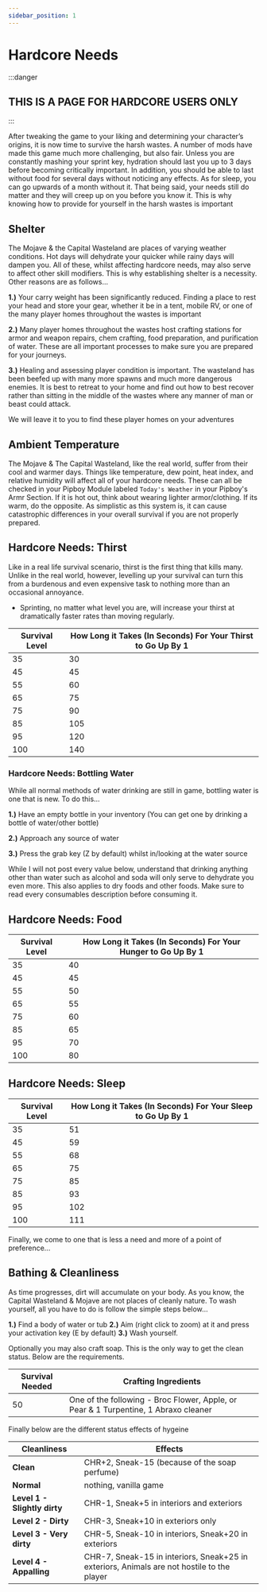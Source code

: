 ```yaml
---
sidebar_position: 1
---
```


# Hardcore Needs

:::danger
## THIS IS A PAGE FOR HARDCORE USERS ONLY
:::

After tweaking the game to your liking and determining your character’s origins, it is now time to survive the harsh wastes. A number of mods have made this game much more challenging, but also fair. Unless you are constantly mashing your sprint key, hydration should last you up to 3 days before becoming critically important. In addition, you should be able to last without food for several days without noticing any effects. As for sleep, you can go upwards of a month without it. That being said, your needs still do matter and they will creep up on you before you know it. This is why knowing how to provide for yourself in the harsh wastes is important

## **Shelter**

The Mojave & the Capital Wasteland are places of varying weather conditions. Hot days will dehydrate your quicker while rainy days will dampen you. All of these, whilst affecting hardcore needs, may also serve to affect other skill modifiers. This is why establishing shelter is a necessity. Other reasons are as follows...

**1.)** Your carry weight has been significantly reduced. Finding a place to rest your head and store your gear, whether it be in a tent, mobile RV, or one of the many player homes throughout the wastes is important

**2.)** Many player homes throughout the wastes host crafting stations for armor and weapon repairs, chem crafting, food preparation, and purification of water. These are all important processes to make sure you are prepared for your journeys.

**3.)** Healing and assessing player condition is important. The wasteland has been beefed up with many more spawns and much more dangerous enemies. It is best to retreat to your home and find out how to best recover rather than sitting in the middle of the wastes where any manner of man or beast could attack.

We will leave it to you to find these player homes on your adventures

## **Ambient Temperature**

The Mojave & The Capital Wasteland, like the real world, suffer from their cool and warmer days. Things like temperature, dew point, heat index, and relative humidity will affect all of your hardcore needs. These can all be checked in your Pipboy Module labeled `Today's Weather` in your Pipboy's Armr Section. If it is hot out, think about wearing lighter armor/clothing. If its warm, do the opposite. As simplistic as this system is, it can cause catastrophic differences in your overall survival if you are not properly prepared. 

## **Hardcore Needs: Thirst**

Like in a real life survival scenario, thirst is the first thing that kills many. Unlike in the real world, however, levelling up your survival can turn this from a burdenous and even expensive task to nothing more than an occasional annoyance. 

- Sprinting, no matter what level you are, will increase your thirst at dramatically faster rates than moving regularly.

|Survival Level|How Long it Takes (In Seconds) For Your Thirst to Go Up By 1|
|--|--|
|35|30|
|45|45|
|55|60|
|65|75|
|75|90|
|85|105|
|95|120|
|100|140|

### **Hardcore Needs: Bottling Water**

While all normal methods of water drinking are still in game, bottling water is one that is new. To do this…

**1.)** Have an empty bottle in your inventory (You can get one by drinking a bottle of water/other bottle)

**2.)** Approach any source of water 

**3.)** Press the grab key (Z by default) whilst in/looking at the water source

While I will not post every value below, understand that drinking anything other than water such as alcohol and soda will only serve to dehydrate you even more. This also applies to dry foods and other foods. Make sure to read every consumables description before consuming it.

## **Hardcore Needs: Food**

|Survival Level|How Long it Takes (In Seconds) For Your Hunger to Go Up By 1|
|--|--|
|35|40|
|45|45|
|55|50|
|65|55|
|75|60|
|85|65|
|95|70|
|100|80|

## **Hardcore Needs: Sleep**

|Survival Level|How Long it Takes (In Seconds) For Your Sleep to Go Up By 1|
|--|--|
|35|51|
|45|59|
|55|68|
|65|75|
|75|85|
|85|93|
|95|102|
|100|111|

Finally, we come to one that is less a need and more of a point of preference...

## **Bathing & Cleanliness**

As time progresses, dirt will accumulate on your body. As you know, the Capital Wasteland & Mojave are not places of cleanly nature. To wash yourself, all you have to do is follow the simple steps below...

**1.)** Find a body of water or tub
**2.)** Aim (right click to zoom) at it and press your activation key (E by default)
**3.)** Wash yourself.

Optionally you may also craft soap. This is the only way to get the clean status. Below are the requirements.

|Survival Needed|Crafting Ingredients|
|--|--|
|50| One of the following - Broc Flower, Apple, or Pear & 1 Turpentine, 1 Abraxo cleaner|

Finally below are the different status effects of hygeine

|Cleanliness|Effects|
|--|--|
|**Clean**|CHR+2, Sneak-15 (because of the soap perfume)|
|**Normal**|nothing, vanilla game|
|**Level 1 - Slightly dirty**|CHR-1, Sneak+5 in interiors and exteriors|
|**Level 2 - Dirty**|CHR-3, Sneak+10 in exteriors only|
|**Level 3 - Very dirty**|CHR-5, Sneak-10 in interiors, Sneak+20 in exteriors|
|**Level 4 - Appalling**|CHR-7, Sneak-15 in interiors, Sneak+25 in exteriors, Animals are not hostile to the player|
